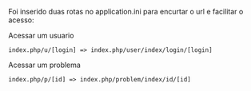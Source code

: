 Foi inserido duas rotas no application.ini para encurtar o url e facilitar o acesso:

Acessar um usuario
```
index.php/u/[login] => index.php/user/index/login/[login]
```

Acessar um problema
```
index.php/p/[id] => index.php/problem/index/id/[id]
```
